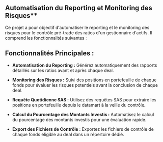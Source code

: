 ## Automatisation du Reporting et Monitoring des Risques**

Ce projet a pour objectif d'automatiser le reporting et le monitoring des risques pour le contrôle pré-trade des ratios d'un gestionnaire d'actifs. Il comprend les fonctionnalités suivantes :

## Fonctionnalités Principales :

- **Automatisation du Reporting :** Générez automatiquement des rapports détaillés sur les ratios avant et après chaque deal.

- **Monitoring des Risques :** Suivi des positions en portefeuille de chaque fonds pour évaluer les risques potentiels avant la conclusion de chaque deal.

- **Requête Quotidienne SAS :** Utilisez des requêtes SAS pour extraire les positions en portefeuille depuis le datamart à la veille du contrôle.

- **Calcul du Pourcentage des Montants Investis :** Automatisez le calcul du pourcentage des montants investis pour une évaluation rapide.

- **Export des Fichiers de Contrôle :** Exportez les fichiers de contrôle de chaque fonds éligible au deal dans un répertoire dédié.
